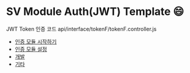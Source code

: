 SV Module Auth(JWT) Template :smile:
====================================
JWT Token 인증 코드
api/interface/tokenF/tokenF.controller.js

* [인증 모듈 시작하기](https://github.com/hitechinfo/module_auth_node_001/blob/master/doc/00.%20project_pre.md)  
* [인증 모듈 설정](https://github.com/hitechinfo/module_auth_node_001/blob/master/doc/01.project_setting.md)  
* [개발](https://github.com/hitechinfo/module_auth_node_001/blob/master/doc/02.coding_tip.md)  
* [기타](https://github.com/hitechinfo/module_auth_node_001/blob/master/doc/03.etc.md)  
